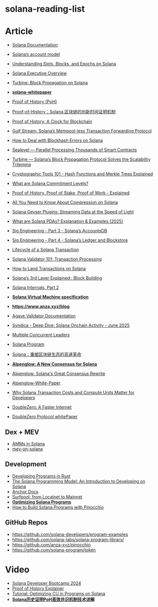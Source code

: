 # solana-reading-list



# Article

- [Solana Documentation](https://solana.com/zh/docs)

- [Solana’s account model](https://solana.com/docs/core/accounts)

- [Understanding Slots, Blocks, and Epochs on Solana](https://www.helius.dev/blog/solana-slots-blocks-and-epochs)

- [Solana Executive Overview](https://www.helius.dev/blog/solana-executive-overview)

- [Turbine: Block Propagation on Solana](https://www.helius.dev/blog/turbine-block-propagation-on-solana)

- **[solana-whitepaper](https://solana.com/solana-whitepaper.pdf)**

- [Proof of History (PoH)](https://medium.com/coinmonks/proof-of-history-poh-eb8b874b59ee)

- [Proof-of-History：Solana 区块链的创新时间证明机制](https://mp.weixin.qq.com/s/fx7wEJuQlcl_AEuNemhSmQ)

- [Proof of History: A Clock for Blockchain](https://medium.com/solana-labs/proof-of-history-a-clock-for-blockchain-cf47a61a9274)

- [Gulf Stream: Solana’s Mempool-less Transaction Forwarding Protocol](https://medium.com/solana-labs/gulf-stream-solanas-mempool-less-transaction-forwarding-protocol-d342e72186ad)

- [How to Deal with Blockhash Errors on Solana](https://www.helius.dev/blog/how-to-deal-with-blockhash-errors-on-solana)

- [Sealevel — Parallel Processing Thousands of Smart Contracts](https://medium.com/solana-labs/sealevel-parallel-processing-thousands-of-smart-contracts-d814b378192)

- [Turbine — Solana’s Block Propagation Protocol Solves the Scalability Trilemma](https://medium.com/solana-labs/turbine-solanas-block-propagation-protocol-solves-the-scalability-trilemma-2ddba46a51db)

- [Cryptographic Tools 101 - Hash Functions and Merkle Trees Explained](https://www.helius.dev/blog/cryptographic-tools-101-hash-functions-and-merkle-trees-explained)

- [What are Solana Commitment Levels?](https://www.helius.dev/blog/solana-commitment-levels)

- [Proof of History, Proof of Stake, Proof of Work - Explained](https://www.helius.dev/blog/proof-of-history-proof-of-stake-proof-of-work-explained)

- [All You Need to Know About Compression on Solana](https://www.helius.dev/blog/all-you-need-to-know-about-compression-on-solana)

- [Solana Geyser Plugins: Streaming Data at the Speed of Light](https://www.helius.dev/blog/solana-geyser-plugins-streaming-data-at-the-speed-of-light)

- [What are Solana PDAs? Explanation & Examples (2025)](https://www.helius.dev/blog/solana-pda)


- [Sig Engineering - Part 3 - Solana’s AccountsDB](https://blog.syndica.io/sig-engineering-part-3-solanas-accountsdb/)


- [Sig Engineering - Part 4 - Solana’s Ledger and Blockstore](https://blog.syndica.io/sig-engineering-part-4-solanas-ledger-and-blockstore/)
- [Lifecycle of a Solana Transaction](https://www.umbraresearch.xyz/writings/lifecycle-of-a-solana-transaction)
- [Solana Validator 101: Transaction Processing](https://www.jito.wtf/blog/solana-validator-101-transaction-processing/)
- [How to Land Transactions on Solana](https://www.helius.dev/blog/how-to-land-transactions-on-solana)
- [Solana’s 3rd Layer Explained : Block Building](https://medium.com/coinmonks/solanas-3rd-layer-explained-block-building-85b25ef0e9bb)
- [Solana Internals, Part 2](https://blog.blockmagnates.com/solana-internals-part-2-e2a27ec9ae2e)
- **[Solana Virtual Machine specification](https://github.com/anza-xyz/agave/blob/master/svm/doc/spec.md)**
- **https://www.anza.xyz/blog**
- [Agave Validator Documentation](https://docs.anza.xyz/)
- [Syndica - Deep Dive: Solana Onchain Activity - June 2025](https://www.reddit.com/r/solana/comments/1m2h3sd/syndica_deep_dive_solana_onchain_activity_june/)
- [Multiple Concurrent Leaders](https://x.com/aeyakovenko/status/1810222589991583922)
- [Solana Program](https://www.solana-program.com/docs)
- [Solana：重塑区块链生态的高速革命](https://mp.weixin.qq.com/s?__biz=MzU2NjMwMTkzMw==&mid=2247484946&idx=1&sn=f4902c96b7b6211a3ec06b360e6b9970&chksm=fcafc390cbd84a86572ae5c8761dc7fc992928169f0cb47f1f6f341c6204117b5540b4666ec0&cur_album_id=2668603995803926530&scene=189#wechat_redirect)
- **[Alpenglow: A New Consensus for Solana](https://www.anza.xyz/blog/alpenglow-a-new-consensus-for-solana)**
- [Alpenglow: Solana's Great Consensus Rewrite](https://www.helius.dev/blog/alpenglow)
- [Alpenglow-White-Paper](https://github.com/rogerANZA/Alpenglow-White-Paper)
- [Why Solana Transaction Costs and Compute Units Matter for Developers](https://www.anza.xyz/blog/why-solana-transaction-costs-and-compute-units-matter-for-developers)
- [DoubleZero: A Faster Internet](https://www.helius.dev/blog/doublezero-a-faster-internet)
- [DoubleZero Protocol whitePaper](https://doublezero.xyz/whitepaper.pdf)


## Dex + MEV


- [AMMs in Solana](https://blog.blockmagnates.com/amms-in-solana-cc787bb73edd)
- [mev-on-solana](https://www.umbraresearch.xyz/writings/mev-on-solana)

## Development

- [Developing Programs in Rust](https://solana.com/docs/programs/rust)
- [The Solana Programming Model: An Introduction to Developing on Solana](https://www.helius.dev/blog/the-solana-programming-model-an-introduction-to-developing-on-solana)
- [Anchor Docs](https://www.anchor-lang.com/docs)
- [Surfpool: from Localnet to Mainnet](https://docs.surfpool.run/)
- **[Optimizing Solana Programs](https://www.helius.dev/blog/optimizing-solana-programs)**
- [How to Build Solana Programs with Pinocchio](https://www.helius.dev/blog/pinocchio)

## GitHub Repos

- https://github.com/solana-developers/program-examples
- https://github.com/solana-labs/solana-program-library/
- https://github.com/anza-xyz/pinocchio
- https://github.com/solana-program/token

# Video

- [Solana Developer Bootcamp 2024](https://www.youtube.com/watch?v=amAq-WHAFs8)
- [Proof of History Explainer](https://www.youtube.com/watch?v=rywOYfGu4EA)
-  [Tutorial: Optimizing CU in Programs on Solana](https://www.youtube.com/watch?v=7CbAK7Oq_o4)
-  **[Solana历史证明PoH高效共识机制技术详解](https://www.bilibili.com/video/BV15QQFYfEYK/)**